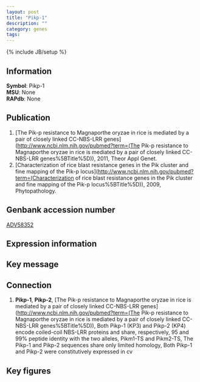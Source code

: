 ```yaml
---
layout: post
title: "Pikp-1"
description: ""
category: genes
tags: 
---
```

{% include JB/setup %}

## Information
__Symbol__: Pikp-1  
__MSU__: None  
__RAPdb__: None  

## Publication
1. [The Pik-p resistance to Magnaporthe oryzae in rice is mediated by a pair of closely linked CC-NBS-LRR genes](http://www.ncbi.nlm.nih.gov/pubmed?term=(The Pik-p resistance to Magnaporthe oryzae in rice is mediated by a pair of closely linked CC-NBS-LRR genes%5BTitle%5D)), 2011, Theor Appl Genet.
2. [Characterization of rice blast resistance genes in the Pik cluster and fine mapping of the Pik-p locus](http://www.ncbi.nlm.nih.gov/pubmed?term=(Characterization of rice blast resistance genes in the Pik cluster and fine mapping of the Pik-p locus%5BTitle%5D)), 2009, Phytopathology.

## Genbank accession number
[ADV58352](http://www.ncbi.nlm.nih.gov/nuccore/ADV58352)

## Expression information

## Key message

## Connection
1. __Pikp-1__, __Pikp-2__, [The Pik-p resistance to Magnaporthe oryzae in rice is mediated by a pair of closely linked CC-NBS-LRR genes](http://www.ncbi.nlm.nih.gov/pubmed?term=(The Pik-p resistance to Magnaporthe oryzae in rice is mediated by a pair of closely linked CC-NBS-LRR genes%5BTitle%5D)),  Both Pikp-1 (KP3) and Pikp-2 (KP4) encode coiled-coil NBS-LRR proteins and share, respectively, 95 and 99% peptide identity with the two alleles, Pikm1-TS and Pikm2-TS, The Pikp-1 and Pikp-2 sequences share only limited homology, Both Pikp-1 and Pikp-2 were constitutively expressed in cv

## Key figures


